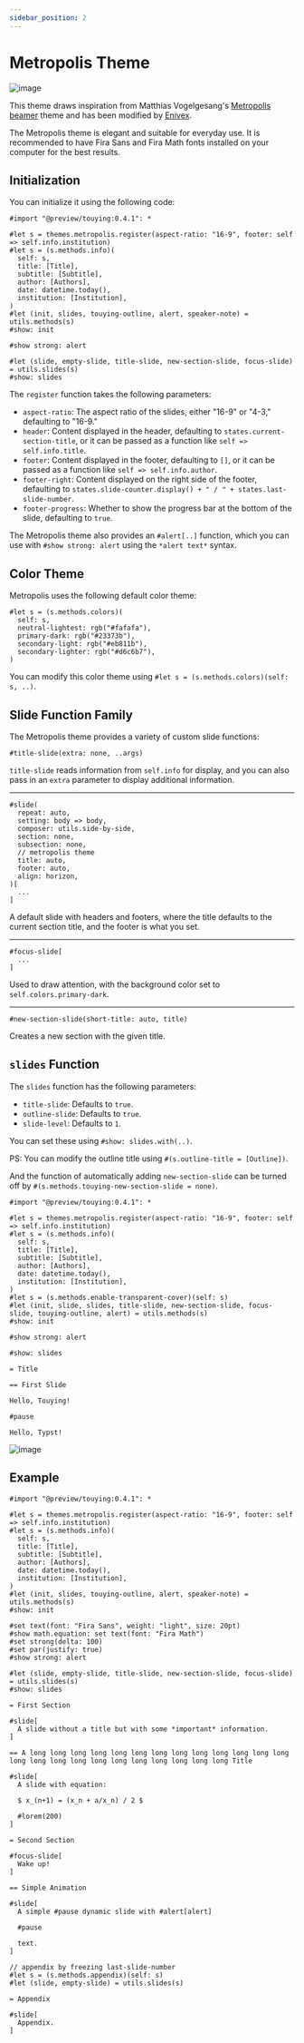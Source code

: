 ```yaml
---
sidebar_position: 2
---
```


# Metropolis Theme

![image](https://github.com/touying-typ/touying/assets/34951714/383ceb22-f696-4450-83a6-c0f17e4597e1)

This theme draws inspiration from Matthias Vogelgesang's [Metropolis beamer](https://github.com/matze/mtheme) theme and has been modified by [Enivex](https://github.com/Enivex).

The Metropolis theme is elegant and suitable for everyday use. It is recommended to have Fira Sans and Fira Math fonts installed on your computer for the best results.

## Initialization

You can initialize it using the following code:

```typst
#import "@preview/touying:0.4.1": *

#let s = themes.metropolis.register(aspect-ratio: "16-9", footer: self => self.info.institution)
#let s = (s.methods.info)(
  self: s,
  title: [Title],
  subtitle: [Subtitle],
  author: [Authors],
  date: datetime.today(),
  institution: [Institution],
)
#let (init, slides, touying-outline, alert, speaker-note) = utils.methods(s)
#show: init

#show strong: alert

#let (slide, empty-slide, title-slide, new-section-slide, focus-slide) = utils.slides(s)
#show: slides
```

The `register` function takes the following parameters:

- `aspect-ratio`: The aspect ratio of the slides, either "16-9" or "4-3," defaulting to "16-9."
- `header`: Content displayed in the header, defaulting to `states.current-section-title`, or it can be passed as a function like `self => self.info.title`.
- `footer`: Content displayed in the footer, defaulting to `[]`, or it can be passed as a function like `self => self.info.author`.
- `footer-right`: Content displayed on the right side of the footer, defaulting to `states.slide-counter.display() + " / " + states.last-slide-number`.
- `footer-progress`: Whether to show the progress bar at the bottom of the slide, defaulting to `true`.

The Metropolis theme also provides an `#alert[..]` function, which you can use with `#show strong: alert` using the `*alert text*` syntax.

## Color Theme

Metropolis uses the following default color theme:

```typst
#let s = (s.methods.colors)(
  self: s,
  neutral-lightest: rgb("#fafafa"),
  primary-dark: rgb("#23373b"),
  secondary-light: rgb("#eb811b"),
  secondary-lighter: rgb("#d6c6b7"),
)
```

You can modify this color theme using `#let s = (s.methods.colors)(self: s, ..)`.

## Slide Function Family

The Metropolis theme provides a variety of custom slide functions:

```typst
#title-slide(extra: none, ..args)
```

`title-slide` reads information from `self.info` for display, and you can also pass in an `extra` parameter to display additional information.

---

```typst
#slide(
  repeat: auto,
  setting: body => body,
  composer: utils.side-by-side,
  section: none,
  subsection: none,
  // metropolis theme
  title: auto,
  footer: auto,
  align: horizon,
)[
  ...
]
```

A default slide with headers and footers, where the title defaults to the current section title, and the footer is what you set.

---

```typst
#focus-slide[
  ...
]
```

Used to draw attention, with the background color set to `self.colors.primary-dark`.

---

```typst
#new-section-slide(short-title: auto, title)
```

Creates a new section with the given title.

## `slides` Function

The `slides` function has the following parameters:

- `title-slide`: Defaults to `true`.
- `outline-slide`: Defaults to `true`.
- `slide-level`: Defaults to `1`.

You can set these using `#show: slides.with(..)`.

PS: You can modify the outline title using `#(s.outline-title = [Outline])`.

And the function of automatically adding `new-section-slide` can be turned off by `#(s.methods.touying-new-section-slide = none)`.

```typst
#import "@preview/touying:0.4.1": *

#let s = themes.metropolis.register(aspect-ratio: "16-9", footer: self => self.info.institution)
#let s = (s.methods.info)(
  self: s,
  title: [Title],
  subtitle: [Subtitle],
  author: [Authors],
  date: datetime.today(),
  institution: [Institution],
)
#let s = (s.methods.enable-transparent-cover)(self: s)
#let (init, slide, slides, title-slide, new-section-slide, focus-slide, touying-outline, alert) = utils.methods(s)
#show: init

#show strong: alert

#show: slides

= Title

== First Slide

Hello, Touying!

#pause

Hello, Typst!
```

![image](https://github.com/touying-typ/touying/assets/34951714/4ab45ee6-09f7-498b-b349-e889d6e42e3e)


## Example

```typst
#import "@preview/touying:0.4.1": *

#let s = themes.metropolis.register(aspect-ratio: "16-9", footer: self => self.info.institution)
#let s = (s.methods.info)(
  self: s,
  title: [Title],
  subtitle: [Subtitle],
  author: [Authors],
  date: datetime.today(),
  institution: [Institution],
)
#let (init, slides, touying-outline, alert, speaker-note) = utils.methods(s)
#show: init

#set text(font: "Fira Sans", weight: "light", size: 20pt)
#show math.equation: set text(font: "Fira Math")
#set strong(delta: 100)
#set par(justify: true)
#show strong: alert

#let (slide, empty-slide, title-slide, new-section-slide, focus-slide) = utils.slides(s)
#show: slides

= First Section

#slide[
  A slide without a title but with some *important* information.
]

== A long long long long long long long long long long long long long long long long long long long long long long long long Title

#slide[
  A slide with equation:

  $ x_(n+1) = (x_n + a/x_n) / 2 $

  #lorem(200)
]

= Second Section

#focus-slide[
  Wake up!
]

== Simple Animation

#slide[
  A simple #pause dynamic slide with #alert[alert]

  #pause
  
  text.
]

// appendix by freezing last-slide-number
#let s = (s.methods.appendix)(self: s)
#let (slide, empty-slide) = utils.slides(s)

= Appendix

#slide[
  Appendix.
]
```

